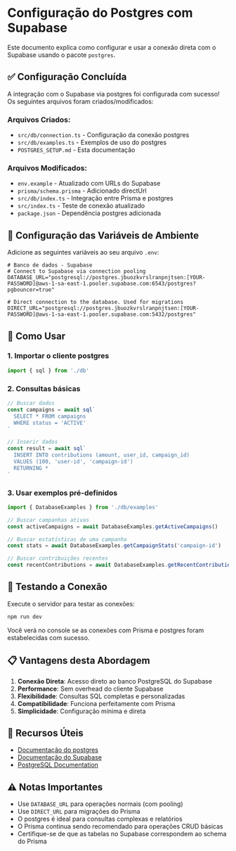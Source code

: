 # Configuração do Postgres com Supabase

Este documento explica como configurar e usar a conexão direta com o Supabase usando o pacote `postgres`.

## ✅ Configuração Concluída

A integração com o Supabase via postgres foi configurada com sucesso! Os seguintes arquivos foram criados/modificados:

### Arquivos Criados:
- `src/db/connection.ts` - Configuração da conexão postgres
- `src/db/examples.ts` - Exemplos de uso do postgres
- `POSTGRES_SETUP.md` - Esta documentação

### Arquivos Modificados:
- `env.example` - Atualizado com URLs do Supabase
- `prisma/schema.prisma` - Adicionado directUrl
- `src/db/index.ts` - Integração entre Prisma e postgres
- `src/index.ts` - Teste de conexão atualizado
- `package.json` - Dependência postgres adicionada

## 🔧 Configuração das Variáveis de Ambiente

Adicione as seguintes variáveis ao seu arquivo `.env`:

```env
# Banco de dados - Supabase
# Connect to Supabase via connection pooling
DATABASE_URL="postgresql://postgres.jbuozkvrslranpnjtsen:[YOUR-PASSWORD]@aws-1-sa-east-1.pooler.supabase.com:6543/postgres?pgbouncer=true"

# Direct connection to the database. Used for migrations
DIRECT_URL="postgresql://postgres.jbuozkvrslranpnjtsen:[YOUR-PASSWORD]@aws-1-sa-east-1.pooler.supabase.com:5432/postgres"
```

## 🚀 Como Usar

### 1. Importar o cliente postgres

```typescript
import { sql } from './db'
```

### 2. Consultas básicas

```typescript
// Buscar dados
const campaigns = await sql`
  SELECT * FROM campaigns 
  WHERE status = 'ACTIVE'
`

// Inserir dados
const result = await sql`
  INSERT INTO contributions (amount, user_id, campaign_id)
  VALUES (100, 'user-id', 'campaign-id')
  RETURNING *
`
```

### 3. Usar exemplos pré-definidos

```typescript
import { DatabaseExamples } from './db/examples'

// Buscar campanhas ativas
const activeCampaigns = await DatabaseExamples.getActiveCampaigns()

// Buscar estatísticas de uma campanha
const stats = await DatabaseExamples.getCampaignStats('campaign-id')

// Buscar contribuições recentes
const recentContributions = await DatabaseExamples.getRecentContributions(5)
```

## 🧪 Testando a Conexão

Execute o servidor para testar as conexões:

```bash
npm run dev
```

Você verá no console se as conexões com Prisma e postgres foram estabelecidas com sucesso.

## 📋 Vantagens desta Abordagem

1. **Conexão Direta**: Acesso direto ao banco PostgreSQL do Supabase
2. **Performance**: Sem overhead do cliente Supabase
3. **Flexibilidade**: Consultas SQL completas e personalizadas
4. **Compatibilidade**: Funciona perfeitamente com Prisma
5. **Simplicidade**: Configuração mínima e direta

## 🔗 Recursos Úteis

- [Documentação do postgres](https://github.com/porsager/postgres)
- [Documentação do Supabase](https://supabase.com/docs)
- [PostgreSQL Documentation](https://www.postgresql.org/docs/)

## ⚠️ Notas Importantes

- Use `DATABASE_URL` para operações normais (com pooling)
- Use `DIRECT_URL` para migrações do Prisma
- O postgres é ideal para consultas complexas e relatórios
- O Prisma continua sendo recomendado para operações CRUD básicas
- Certifique-se de que as tabelas no Supabase correspondem ao schema do Prisma

